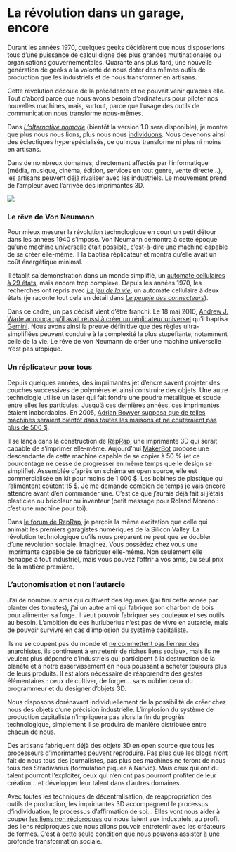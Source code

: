 # La révolution dans un garage, encore

Durant les années 1970, quelques geeks décidèrent que nous disposerions tous d’une puissance de calcul digne des plus grandes multinationales ou organisations gouvernementales. Quarante ans plus tard, une nouvelle génération de geeks a la volonté de nous doter des mêmes outils de production que les industriels et de nous transformer en artisans.<span id="more-17566"></span>

Cette révolution découle de la précédente et ne pouvait venir qu’après elle. Tout d’abord parce que nous avons besoin d’ordinateurs pour piloter nos nouvelles machines, mais, surtout, parce que l’usage des outils de communication nous transforme nous-mêmes.

Dans [*L’alternative nomade*](https://tcrouzet.com/alternative-nomade/) (bientôt la version 1.0 sera disponible), je montre que plus nous nous lions, plus nous nous [individuons](https://tcrouzet.com/tag/individuation/). Nous devenons ainsi des éclectiques hyperspécialisés, ce qui nous transforme ni plus ni moins en artisans.

Dans de nombreux domaines, directement affectés par l’informatique (média, musique, cinéma, édition, services en tout genre, vente directe…), les artisans peuvent déjà rivaliser avec les industriels. Le mouvement prend de l’ampleur avec l’arrivée des imprimantes 3D.

![](https://tcrouzet.com/images_tc/2010/07/makerbot-cupcake-cnc1.jpg)

### Le rêve de Von Neumann

Pour mieux mesurer la révolution technologique en court un petit détour dans les années 1940 s’impose. Von Neumann démontra à cette époque qu’une machine universelle était possible, c’est-à-dire une machine capable de se créer elle-même. Il la baptisa réplicateur et montra qu’elle avait un coût énergétique minimal.

Il établit sa démonstration dans un monde simplifié, un [automate cellulaires à 29 états](http://en.wikipedia.org/wiki/Von_Neumann_universal_constructor), mais encore trop complexe. Depuis les années 1970, les recherches ont repris avec [*Le jeu de la vie*](http://fr.wikipedia.org/wiki/Jeu_de_la_vie), un automate cellulaire à deux états (je raconte tout cela en détail dans [*Le peuple des connecteurs*](https://tcrouzet.com/le-peuple-des-connecteurs/)).

Dans ce cadre, un pas décisif vient d’être franchi. Le 18 mai 2010, [Andrew J. Wade annonça qu’il avait réussi à créer un réplicateur universel](http://conwaylife.com/forums/viewtopic.php?f=2&t=399&start=0) qu’il baptisa [Gemini](http://www.conwaylife.com/wiki/index.php?title=Gemini). Nous avons ainsi la preuve définitive que des règles ultra-simplifiées peuvent conduire à la complexité la plus stupéfiante, notamment celle de la vie. Le rêve de von Neumann de créer une machine universelle n’est pas utopique.

### Un réplicateur pour tous

Depuis quelques années, des imprimantes jet d’encre savent projeter des couches successives de polymères et ainsi construire des objets. Une autre technologie utilise un laser qui fait fondre une poudre métallique et soude entre elles les particules. Jusqu’à ces dernières années, ces imprimantes étaient inabordables. En 2005, [Adrian Bowyer supposa que de telles machines seraient bientôt dans toutes les maisons et ne couteraient pas plus de 500 $](http://www.newscientist.com/article/dn7165-3d-printer-to-churn-out-copies-of-itself.html).

Il se lança dans la construction de [RepRap](http://reprap.org/wiki/Main_Page), une imprimante 3D qui serait capable de s’imprimer elle-même. Aujourd’hui [MakerBot](http://makerbot.com/) propose une descendante de cette machine capable de se copier à 50 % (et ce pourcentage ne cesse de progresser en même temps que le design se simplifie). Assemblée d’après un schéma en open source, elle est commercialisée en kit pour moins de 1 000 $. Les bobines de plastique qui l’alimentent coûtent 15 $. Je me demande combien de temps je vais encore attendre avant d’en commander une. C’est ce que j’aurais déjà fait si j’étais plasticien ou bricoleur ou inventeur (petit message pour Roland Moreno : c’est une machine pour toi).

Dans [le forum de RepRap](http://forums.reprap.org/), je perçois la même excitation que celle qui animait les premiers garagistes numériques de la Silicon Valley. La révolution technologique qu’ils nous préparent ne peut que se doubler d’une révolution sociale. Imaginez. Vous possédez chez vous une imprimante capable de se fabriquer elle-même. Non seulement elle échappe à tout industriel, mais vous pouvez l’offrir à vos amis, au seul prix de la matière première.

### L’autonomisation et non l’autarcie

J’ai de nombreux amis qui cultivent des légumes (j’ai fini cette année par planter des tomates), j’ai un autre ami qui fabrique son charbon de bois pour alimenter sa forge. Il veut pouvoir fabriquer ses couteaux et ses outils au besoin. L’ambition de ces hurluberlus n’est pas de vivre en autarcie, mais de pouvoir survivre en cas d’implosion du système capitaliste.

Ils ne se coupent pas du monde et [ne commettent pas l’erreur des anarchistes](https://tcrouzet.com/2010/07/05/bug-anarchiste/), ils continuent à entretenir de riches liens sociaux, mais ils ne veulent plus dépendre d’industriels qui participent à la destruction de la planète et à notre asservissement en nous poussant à acheter toujours plus de leurs produits. Il est alors nécessaire de réapprendre des gestes élémentaires : ceux de cultiver, de forger… sans oublier ceux du programmeur et du designer d’objets 3D.

Nous disposons dorénavant individuellement de la possibilité de créer chez nous des objets d’une précision industrielle. L’implosion du système de production capitaliste n’impliquera pas alors la fin du progrès technologique, simplement il se produira de manière distribuée entre chacun de nous.

Des artisans fabriquent déjà des objets 3D en open source que tous les processeurs d’imprimantes peuvent reproduire. Pas plus que les blogs n’ont fait de nous tous des journalistes, pas plus ces machines ne feront de nous tous des Stradivarius (formulation piquée à Narvic). Mais ceux qui ont du talent pourront l’exploiter, ceux qui n’en ont pas pourront profiter de leur création… et développer leur talent dans d’autres domaines.

Avec toutes les techniques de décentralisation, de réappropriation des outils de production, les imprimantes 3D accompagnent le processus d’individuation, le processus d’affirmation de soi… Elles vont nous aider à couper [les liens non réciproques](https://tcrouzet.com/2010/05/13/qualite-des-liens/) qui nous liaient aux industriels, au profit des liens réciproques que nous allons pouvoir entretenir avec les créateurs de formes. C’est à cette seule condition que nous pouvons assister à une profonde transformation sociale.